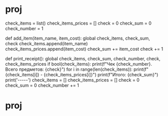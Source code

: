 # proj
check_items = list()
check_items_prices = []
check = 0
check_sum = 0
check_number = 1


def add_item(item_name, item_cost):
    global check_items, check_sum, check
    check_items.append(item_name)
    check_items_prices.append(item_cost)
    check_sum += item_cost
    check += 1


def print_receipt():
    global check_items, check_sum, check_number, check, check_items_prices
    if bool(check_items):
        print(f"Чек {check_number}. Всего предметов: {check}")
        for i in range(len(check_items)):
            print(f"{check_items[i]} - {check_items_prices[i]}")
        print(f"Итого: {check_sum}")
        print('-----')
        check_items = []
        check_items_prices = []
        check = 0
        check_sum = 0
        check_number += 1


# proj
